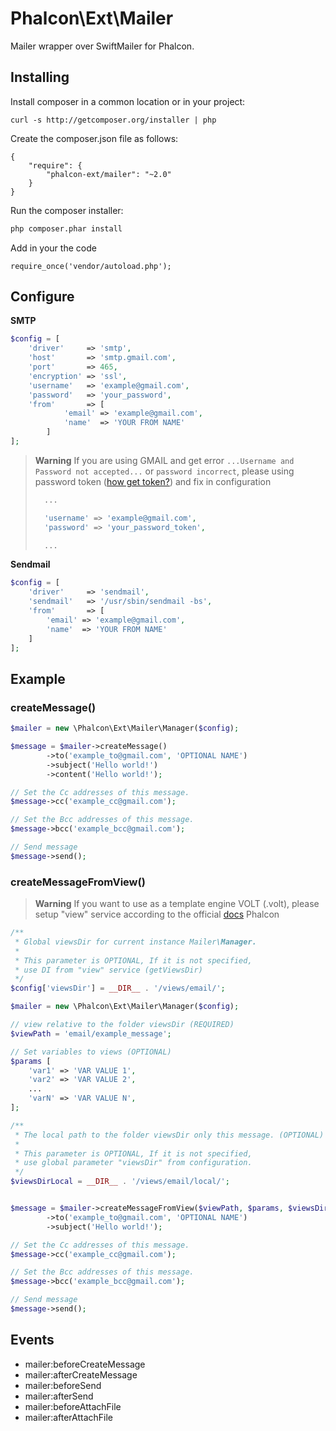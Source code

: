 Phalcon\Ext\Mailer
==============

Mailer wrapper over SwiftMailer for Phalcon.

## Installing ##

Install composer in a common location or in your project:

    curl -s http://getcomposer.org/installer | php

Create the composer.json file as follows:

```
{
	"require": {
		"phalcon-ext/mailer": "~2.0"
	}
}
```

Run the composer installer:

```bash
php composer.phar install
```

Add in your the code

    require_once('vendor/autoload.php');

## Configure ##

**SMTP**

```php
$config = [
    'driver' 	 => 'smtp',
    'host'	 	 => 'smtp.gmail.com',
    'port'	 	 => 465,
    'encryption' => 'ssl',
    'username'   => 'example@gmail.com',
    'password'	 => 'your_password',
    'from'		 => [
    		'email' => 'example@gmail.com',
    		'name'	=> 'YOUR FROM NAME'
    	]
];
```

> **Warning**
> If you are using GMAIL and get error `...Username and Password not accepted...` or `password incorrect`, 
> please using password token ([how get token?](https://support.google.com/accounts/answer/185833)) and fix in configuration
> 
> ```php
>   ...
>
>   'username' => 'example@gmail.com',
>   'password' => 'your_password_token',
>
>   ...
> ```

**Sendmail**

```php
$config = [
    'driver' 	 => 'sendmail',
	'sendmail' 	 => '/usr/sbin/sendmail -bs',
    'from'		 => [
    	'email' => 'example@gmail.com',
    	'name'	=> 'YOUR FROM NAME'
    ]
];
```

## Example ##

### createMessage() ###

```php
$mailer = new \Phalcon\Ext\Mailer\Manager($config);

$message = $mailer->createMessage()
		->to('example_to@gmail.com', 'OPTIONAL NAME')
		->subject('Hello world!')
		->content('Hello world!');

// Set the Cc addresses of this message.
$message->cc('example_cc@gmail.com');

// Set the Bcc addresses of this message.
$message->bcc('example_bcc@gmail.com');

// Send message
$message->send();
```

### createMessageFromView() ###

> **Warning**
> If you want to use as a template engine VOLT (.volt), 
> please setup "view" service according to the official [docs](http://docs.phalconphp.com/en/latest/reference/volt.html#activating-volt) Phalcon

```php
/**
 * Global viewsDir for current instance Mailer\Manager.
 * 
 * This parameter is OPTIONAL, If it is not specified, 
 * use DI from "view" service (getViewsDir)
 */
$config['viewsDir'] = __DIR__ . '/views/email/';

$mailer = new \Phalcon\Ext\Mailer\Manager($config);

// view relative to the folder viewsDir (REQUIRED)
$viewPath = 'email/example_message';

// Set variables to views (OPTIONAL)
$params [ 
	'var1' => 'VAR VALUE 1',
	'var2' => 'VAR VALUE 2',
	...
	'varN' => 'VAR VALUE N',
];

/**
 * The local path to the folder viewsDir only this message. (OPTIONAL)
 * 
 * This parameter is OPTIONAL, If it is not specified, 
 * use global parameter "viewsDir" from configuration.
 */
$viewsDirLocal = __DIR__ . '/views/email/local/';


$message = $mailer->createMessageFromView($viewPath, $params, $viewsDirLocal)
		->to('example_to@gmail.com', 'OPTIONAL NAME')
		->subject('Hello world!');

// Set the Cc addresses of this message.
$message->cc('example_cc@gmail.com');

// Set the Bcc addresses of this message.
$message->bcc('example_bcc@gmail.com');

// Send message
$message->send();
```

## Events ##
- mailer:beforeCreateMessage
- mailer:afterCreateMessage
- mailer:beforeSend
- mailer:afterSend
- mailer:beforeAttachFile
- mailer:afterAttachFile
